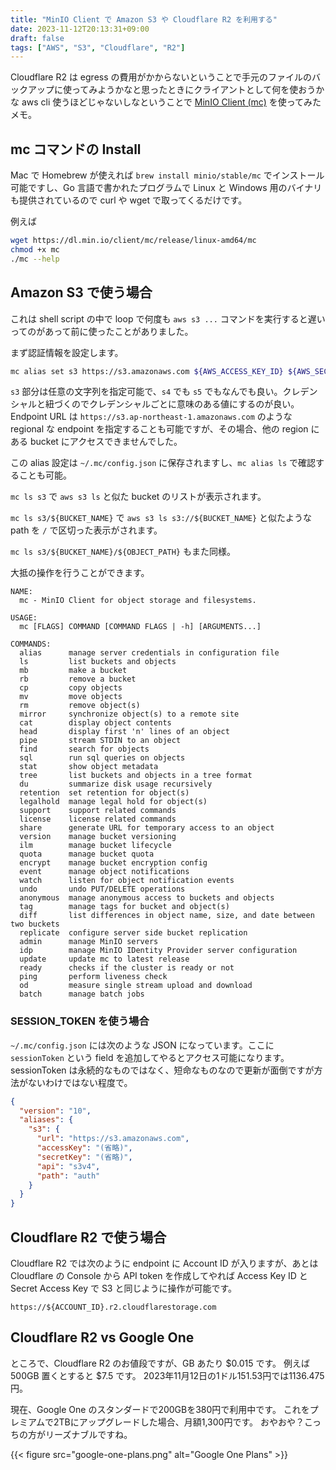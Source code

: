```yaml
---
title: "MinIO Client で Amazon S3 や Cloudflare R2 を利用する"
date: 2023-11-12T20:13:31+09:00
draft: false
tags: ["AWS", "S3", "Cloudflare", "R2"]
---
```


Cloudflare R2 は egress の費用がかからないということで手元のファイルのバックアップに使ってみようかなと思ったときにクライアントとして何を使おうかな aws cli 使うほどじゃないしなということで [MinIO Client (mc)](https://github.com/minio/mc) を使ってみたメモ。

## mc コマンドの Install

Mac で Homebrew が使えれば `brew install minio/stable/mc` でインストール可能ですし、Go 言語で書かれたプログラムで Linux と Windows 用のバイナリも提供されているので curl や wget で取ってくるだけです。

例えば

```bash
wget https://dl.min.io/client/mc/release/linux-amd64/mc
chmod +x mc
./mc --help
```


## Amazon S3 で使う場合

これは shell script の中で loop で何度も `aws s3 ...` コマンドを実行すると遅いってのがあって前に使ったことがありました。

まず認証情報を設定します。

```bash
mc alias set s3 https://s3.amazonaws.com ${AWS_ACCESS_KEY_ID} ${AWS_SECRET_ACCESS_KEY}
```

`s3` 部分は任意の文字列を指定可能で、`s4` でも `s5` でもなんでも良い。クレデンシャルと紐づくのでクレデンシャルごとに意味のある値にするのが良い。
Endpoint URL は `https://s3.ap-northeast-1.amazonaws.com` のような regional な endpoint を指定することも可能ですが、その場合、他の region にある bucket にアクセスできませんでした。

この alias 設定は `~/.mc/config.json` に保存されますし、`mc alias ls` で確認することも可能。

`mc ls s3` で `aws s3 ls` と似た bucket のリストが表示されます。

`mc ls s3/${BUCKET_NAME}` で `aws s3 ls s3://${BUCKET_NAME}` と似たような path を `/` で区切った表示がされます。

`mc ls s3/${BUCKET_NAME}/${OBJECT_PATH}` もまた同様。

大抵の操作を行うことができます。

```
NAME:
  mc - MinIO Client for object storage and filesystems.

USAGE:
  mc [FLAGS] COMMAND [COMMAND FLAGS | -h] [ARGUMENTS...]

COMMANDS:
  alias      manage server credentials in configuration file
  ls         list buckets and objects
  mb         make a bucket
  rb         remove a bucket
  cp         copy objects
  mv         move objects
  rm         remove object(s)
  mirror     synchronize object(s) to a remote site
  cat        display object contents
  head       display first 'n' lines of an object
  pipe       stream STDIN to an object
  find       search for objects
  sql        run sql queries on objects
  stat       show object metadata
  tree       list buckets and objects in a tree format
  du         summarize disk usage recursively
  retention  set retention for object(s)
  legalhold  manage legal hold for object(s)
  support    support related commands
  license    license related commands
  share      generate URL for temporary access to an object
  version    manage bucket versioning
  ilm        manage bucket lifecycle
  quota      manage bucket quota
  encrypt    manage bucket encryption config
  event      manage object notifications
  watch      listen for object notification events
  undo       undo PUT/DELETE operations
  anonymous  manage anonymous access to buckets and objects
  tag        manage tags for bucket and object(s)
  diff       list differences in object name, size, and date between two buckets
  replicate  configure server side bucket replication
  admin      manage MinIO servers
  idp        manage MinIO IDentity Provider server configuration
  update     update mc to latest release
  ready      checks if the cluster is ready or not
  ping       perform liveness check
  od         measure single stream upload and download
  batch      manage batch jobs
```

### SESSION\_TOKEN を使う場合

`~/.mc/config.json` には次のような JSON になっています。ここに `sessionToken` という field を追加してやるとアクセス可能になります。sessionToken は永続的なものではなく、短命なものなので更新が面倒ですが方法がないわけではない程度で。

```json
{
  "version": "10",
  "aliases": {
    "s3": {
      "url": "https://s3.amazonaws.com",
      "accessKey": "(省略)",
      "secretKey": "(省略)",
      "api": "s3v4",
      "path": "auth"
    }
  }
}
```

## Cloudflare R2 で使う場合

Cloudflare R2 では次のように endpoint に Account ID が入りますが、あとは Cloudflare の Console から API token を作成してやれば Access Key ID と Secret Access Key で S3 と同じように操作が可能です。


```
https://${ACCOUNT_ID}.r2.cloudflarestorage.com
```

## Cloudflare R2 vs Google One

ところで、Cloudflare R2 のお値段ですが、GB あたり $0.015 です。
例えば 500GB 置くとすると $7.5 です。
2023年11月12日の1ドル151.53円では1136.475円。

現在、Google One のスタンダードで200GBを380円で利用中です。
これをプレミアムで2TBにアップグレードした場合、月額1,300円です。
おやおや？こっちの方がリーズナブルですね。

{{< figure src="google-one-plans.png" alt="Google One Plans" >}}
